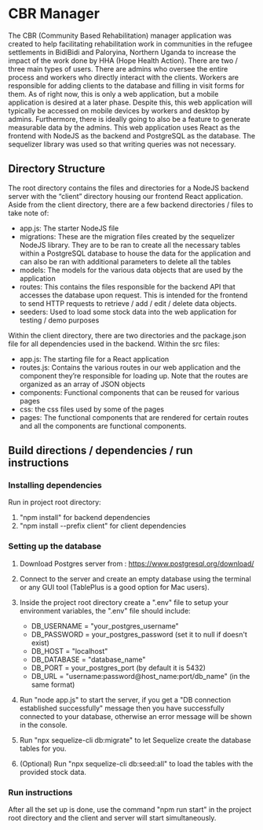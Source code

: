 # CBR Manager #

The CBR (Community Based Rehabilitation) manager application was created to help facilitating rehabilitation work in communities in the refugee settlements in BidiBidi and Paloryina, Northern Uganda to increase the impact of the work done by HHA (Hope Health Action). There are two / three main types of users. There are admins who oversee the entire process and workers who directly interact with the clients. Workers are responsible for adding clients to the database and filling in visit forms for them.  As of right now, this is only a web application, but a mobile application is desired at a later phase. Despite this, this web application will typically be accessed on mobile devices by workers and desktop by admins. Furthermore, there is ideally going to also be a feature to generate measurable data by the admins. This web application uses React as the frontend with NodeJS as the backend and PostgreSQL as the database. The sequelizer library was used so that writing queries was not necessary.

## Directory Structure ##

The root directory contains the files and directories for a NodeJS backend server with the “client” directory housing our frontend React application. Aside from the client directory, there are a few backend directories / files to take note of:

-	app.js: The starter NodeJS file 
-	migrations: These are the migration files created by the sequelizer NodeJS library. They are to be ran to create all the necessary tables within a PostgreSQL database to house the data for the application and can also be ran with additional parameters to delete all the tables
-	models: The models for the various data objects that are used by the application
-	routes: This contains the files responsible for the backend API that accesses the database upon request. This is intended for the frontend to send HTTP requests to retrieve / add / edit / delete data objects.
-	seeders: Used to load some stock data into the web application for testing / demo purposes

Within the client directory, there are two directories and the package.json file for all dependencies used in the backend. Within the src files:

-	app.js: The starting file for a React application
-	routes.js: Contains the various routes in our web application and the component they’re responsible for loading up. Note that the routes are organized as an array of JSON objects
-	components: Functional components that can be reused for various pages
-	css: the css files used by some of the pages
-	pages: The functional components that are rendered for certain routes and all the components are functional components.

## Build directions / dependencies / run instructions ##

### Installing dependencies ###

Run in project root directory:
1) "npm install" for backend dependencies
2) "npm install --prefix client" for client dependencies

### Setting up the database ###

1) Download Postgres server from : https://www.postgresql.org/download/

2) Connect to the server and create an empty database using the terminal or any GUI tool (TablePlus is a good option for Mac users).

3) Inside the project root directory create a ".env" file to setup your environment variables, the ".env" file should include:
    - DB_USERNAME = "your_postgres_username"
    - DB_PASSWORD = your_postgres_password (set it to null if doesn't exist)
    - DB_HOST = "localhost"
    - DB_DATABASE = "database_name"
    - DB_PORT = your_postgres_port (by default it is 5432)
    - DB_URL = "username:password@host_name:port/db_name" (in the same format) 

4) Run "node app.js" to start the server, if you get a "DB connection established successfully" message then you have successfully connected to your database, otherwise an error message will be shown in the console.

5) Run "npx sequelize-cli db:migrate" to let Sequelize create the database tables for you.

6) (Optional) Run "npx sequelize-cli db:seed:all" to load the tables with the provided stock data.

### Run instructions ###

After all the set up is done, use the command "npm run start" in the project root directory and the client and server will start simultaneously.
